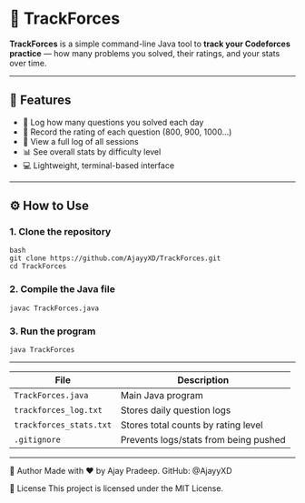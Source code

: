 # 🚀 TrackForces

**TrackForces** is a simple command-line Java tool to **track your Codeforces practice** — how many problems you solved, their ratings, and your stats over time.

---

## 🧩 Features

- 📝 Log how many questions you solved each day  
- 🎯 Record the rating of each question (800, 900, 1000...)  
- 📖 View a full log of all sessions  
- 📊 See overall stats by difficulty level  
- 💻 Lightweight, terminal-based interface  

---

## ⚙️ How to Use

### 1. Clone the repository

```
bash
git clone https://github.com/AjayyXD/TrackForces.git
cd TrackForces
```
### 2. Compile the Java file

```
javac TrackForces.java
```
### 3. Run the program
```
java TrackForces
```
 __________________________________________________________________
| File                    | Description                           |
| ----------------------- | ------------------------------------- |
| `TrackForces.java`      | Main Java program                     |
| `trackforces_log.txt`   | Stores daily question logs            |
| `trackforces_stats.txt` | Stores total counts by rating level   |
| `.gitignore`            | Prevents logs/stats from being pushed |
 __________________________________________________________________

 👤 Author
Made with ❤️ by Ajay Pradeep.
GitHub: @AjayyXD

📜 License
This project is licensed under the MIT License.


